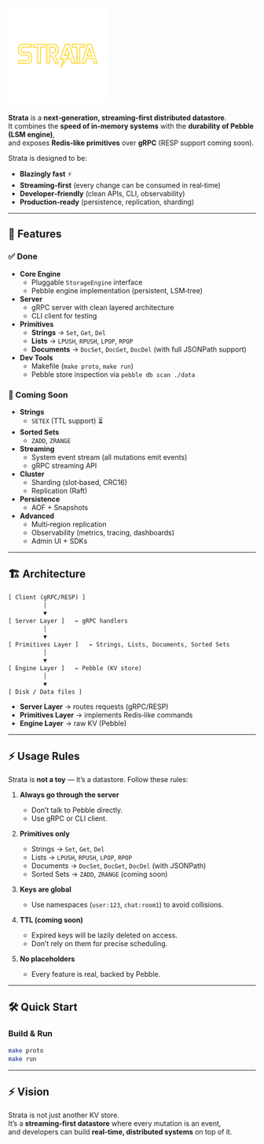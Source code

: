 <img src="logo.png" width="200" alt="Your alt text">

**Strata** is a **next‑generation, streaming‑first distributed datastore**.  
It combines the **speed of in‑memory systems** with the **durability of Pebble (LSM engine)**,  
and exposes **Redis‑like primitives** over **gRPC** (RESP support coming soon).  

Strata is designed to be:
- **Blazingly fast** ⚡
- **Streaming‑first** (every change can be consumed in real‑time)
- **Developer‑friendly** (clean APIs, CLI, observability)
- **Production‑ready** (persistence, replication, sharding)

---

## 🚀 Features

### ✅ Done
- **Core Engine**
  - Pluggable `StorageEngine` interface
  - Pebble engine implementation (persistent, LSM‑tree)
- **Server**
  - gRPC server with clean layered architecture
  - CLI client for testing
- **Primitives**
  - **Strings** → `Set`, `Get`, `Del`
  - **Lists** → `LPUSH`, `RPUSH`, `LPOP`, `RPOP`
  - **Documents** → `DocSet`, `DocGet`, `DocDel` (with full JSONPath support)
- **Dev Tools**
  - Makefile (`make proto`, `make run`)
  - Pebble store inspection via `pebble db scan ./data`

### 🚧 Coming Soon
- **Strings**
  - `SETEX` (TTL support) ⏳
- **Sorted Sets**
  - `ZADD`, `ZRANGE`
- **Streaming**
  - System event stream (all mutations emit events)
  - gRPC streaming API
- **Cluster**
  - Sharding (slot‑based, CRC16)
  - Replication (Raft)
- **Persistence**
  - AOF + Snapshots
- **Advanced**
  - Multi‑region replication
  - Observability (metrics, tracing, dashboards)
  - Admin UI + SDKs

---

## 🏗 Architecture

```
[ Client (gRPC/RESP) ]
          │
          ▼
[ Server Layer ]   ← gRPC handlers
          │
          ▼
[ Primitives Layer ]   ← Strings, Lists, Documents, Sorted Sets
          │
          ▼
[ Engine Layer ]   ← Pebble (KV store)
          │
          ▼
[ Disk / Data files ]
```

- **Server Layer** → routes requests (gRPC/RESP)  
- **Primitives Layer** → implements Redis‑like commands  
- **Engine Layer** → raw KV (Pebble)  

---

## ⚡ Usage Rules

Strata is **not a toy** — it’s a datastore. Follow these rules:

1. **Always go through the server**  
   - Don’t talk to Pebble directly.  
   - Use gRPC or CLI client.  

2. **Primitives only**  
   - Strings → `Set`, `Get`, `Del`  
   - Lists → `LPUSH`, `RPUSH`, `LPOP`, `RPOP`  
   - Documents → `DocSet`, `DocGet`, `DocDel` (with JSONPath)  
   - Sorted Sets → `ZADD`, `ZRANGE` (coming soon)  

3. **Keys are global**  
   - Use namespaces (`user:123`, `chat:room1`) to avoid collisions.  

4. **TTL (coming soon)**  
   - Expired keys will be lazily deleted on access.  
   - Don’t rely on them for precise scheduling.  

5. **No placeholders**  
   - Every feature is real, backed by Pebble.  

---

## 🛠 Quick Start

### Build & Run
```bash
make proto
make run
```

---

## ⚡ Vision

Strata is not just another KV store.  
It’s a **streaming‑first datastore** where every mutation is an event,  
and developers can build **real‑time, distributed systems** on top of it.  
